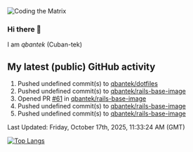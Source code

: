 <img alt="Coding the Matrix" src="https://github.com/user-attachments/assets/59fbca1f-0b00-464b-a8c9-24de1ec70c75">

### Hi there 👋

I am *qbantek* (Cuban-tek)

<!--
**qbantek/qbantek** is a ✨ _special_ ✨ repository because its `README.md` (this file) appears on your GitHub profile.

Here are some ideas to get you started:

- 🔭 I’m currently working on ...
- 🌱 I’m currently learning ...
- 👯 I’m looking to collaborate on ...
- 🤔 I’m looking for help with ...
- 💬 Ask me about ...
- 📫 How to reach me: ...
- ⚡ Fun fact: ...
-->

## My latest (public) GitHub activity
<!--RECENT_ACTIVITY:start-->
1. Pushed undefined commit(s) to [qbantek/dotfiles](https://github.com/qbantek/dotfiles)<br>
2. Pushed undefined commit(s) to [qbantek/rails-base-image](https://github.com/qbantek/rails-base-image)<br>
3. Opened PR [#61](undefined) in [qbantek/rails-base-image](https://github.com/qbantek/rails-base-image)<br>
4. Pushed undefined commit(s) to [qbantek/rails-base-image](https://github.com/qbantek/rails-base-image)<br>
5. Pushed undefined commit(s) to [qbantek/rails-base-image](https://github.com/qbantek/rails-base-image)<br>
<!--RECENT_ACTIVITY:end-->

<!--RECENT_ACTIVITY:last_update-->
Last Updated: Friday, October 17th, 2025, 11:33:24 AM (GMT)
<!--RECENT_ACTIVITY:last_update_end-->


[![Top Langs](https://github-readme-stats.vercel.app/api/top-langs/?username=qbantek&langs_count=10&hide_progress=true)](https://github.com/anuraghazra/github-readme-stats)
